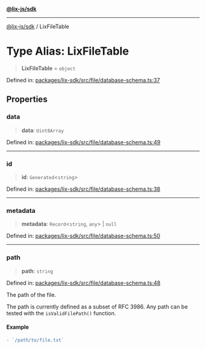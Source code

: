 [**@lix-js/sdk**](../README.md)

***

[@lix-js/sdk](../README.md) / LixFileTable

# Type Alias: LixFileTable

> **LixFileTable** = `object`

Defined in: [packages/lix-sdk/src/file/database-schema.ts:37](https://github.com/opral/monorepo/blob/985ffce1eb6542fd7d2a659b02ab83cb2ccd8d57/packages/lix-sdk/src/file/database-schema.ts#L37)

## Properties

### data

> **data**: `Uint8Array`

Defined in: [packages/lix-sdk/src/file/database-schema.ts:49](https://github.com/opral/monorepo/blob/985ffce1eb6542fd7d2a659b02ab83cb2ccd8d57/packages/lix-sdk/src/file/database-schema.ts#L49)

***

### id

> **id**: `Generated`\<`string`\>

Defined in: [packages/lix-sdk/src/file/database-schema.ts:38](https://github.com/opral/monorepo/blob/985ffce1eb6542fd7d2a659b02ab83cb2ccd8d57/packages/lix-sdk/src/file/database-schema.ts#L38)

***

### metadata

> **metadata**: `Record`\<`string`, `any`\> \| `null`

Defined in: [packages/lix-sdk/src/file/database-schema.ts:50](https://github.com/opral/monorepo/blob/985ffce1eb6542fd7d2a659b02ab83cb2ccd8d57/packages/lix-sdk/src/file/database-schema.ts#L50)

***

### path

> **path**: `string`

Defined in: [packages/lix-sdk/src/file/database-schema.ts:48](https://github.com/opral/monorepo/blob/985ffce1eb6542fd7d2a659b02ab83cb2ccd8d57/packages/lix-sdk/src/file/database-schema.ts#L48)

The path of the file.

The path is currently defined as a subset of RFC 3986.
Any path can be tested with the `isValidFilePath()` function.

#### Example

```ts
- `/path/to/file.txt`
```
